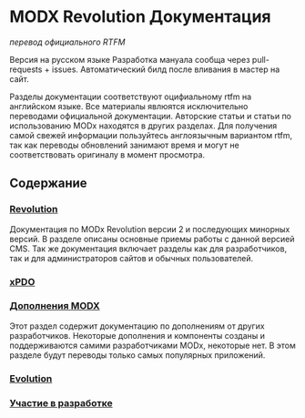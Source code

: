 # MODX Revolution Документация
_перевод официального RTFM_

Версия на русском языке
Разработка мануала сообща через pull-requests + issues.
Автоматический билд после вливания в мастер на сайт.

Разделы документации соответствуют оцифиальному rtfm на английском языке. Все материалы явлюятся исключительно переводами официальной документации. Авторские статьи и статьи по использованию MODx находятся в других разделах. Для получения самой свежей информации пользуйтесь англоязычным вариантом rtfm, так как переводы обновлений занимают время и могут не соответствовать оригиналу в момент просмотра.

## Содержание

### [Revolution](./Revolution)
Документация по MODx Revolution версии 2 и последующих минорных версий. В разделе описаны основные приемы работы с данной версией CMS. Так же документация включает разделы как для разработчиков, так и для администраторов сайтов и обычных пользователей.

### [xPDO](./xPDO)

### [Дополнения MODX](./Extras)
Этот раздел содержит документацию по дополнениям от других разработчиков. Некоторые дополнения и компоненты созданы и поддерживаются самими разработчиками MODx, некоторые нет. В этом разделе будут переводы только самых популярных приложений.

### [Evolution](./Evolution)

### [Участие в разработке](./Contribute)

